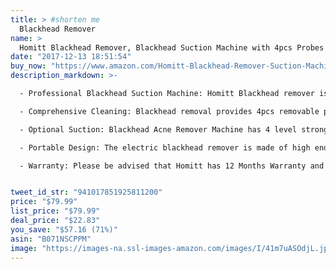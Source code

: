 ```yaml
---
title: > #shorten me
  Blackhead Remover
name: >
  Homitt Blackhead Remover, Blackhead Suction Machine with 4pcs Probes and Carry Bag to Clean the Pore and Promote Skin Health
date: "2017-12-13 18:51:54"
buy_now: "https://www.amazon.com/Homitt-Blackhead-Remover-Suction-Machine/dp/B071NSCPPM?SubscriptionId=AKIAIA5RBQIWQVTCUEUQ&tag=coldcutdeals-20&linkCode=xm2&camp=2025&creative=165953&creativeASIN=B071NSCPPM"
description_markdown: >-

  - Professional Blackhead Suction Machine: Homitt Blackhead remover is suit for different skin type, make more than 100000 natural mineral micro crystal line drilling particles, keep skin smooth, tender, bright luster.

  - Comprehensive Cleaning: Blackhead removal provides 4pcs removable probes can meet different clean function, like cleaning the blackhead and acne, removing dead skin and exfoliator, increasing elasticity and stabilize skin, cleaning and tightening skin.

  - Optional Suction: Blackhead Acne Remover Machine has 4 level strong suction to design for any skin type, no matter sensitive skin, oil skin, combination skin or dry skin. From low to high, choose a proper suction for skin. Please remove quickly and do not stay more than 3 seconds on one place.

  - Portable Design: The electric blackhead remover is made of high end ABS material with rechargeable lithium battery, but AC adapter not included. Supplied 4pcs removable probes and 8pcs replaceable clean pads. Ergonomic design is easy to hold and never drop. One-button control to bring you a better using experience.

  - Warranty: Please be advised that Homitt has 12 Months Warranty and 60 Days Money Back Guarantee.


tweet_id_str: "941017851925811200"
price: "$79.99"
list_price: "$79.99"
deal_price: "$22.83"
you_save: "$57.16 (71%)"
asin: "B071NSCPPM"
image: "https://images-na.ssl-images-amazon.com/images/I/41m7uASOdjL.jpg"
---
```


